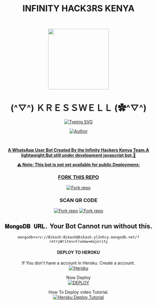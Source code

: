 <div align="center">
<h1><b>INFINITY HACK3RS KENYA</b></h1><br>
 <div align="center">
<p align="center">
        <img src="https://telegra.ph/file/14283ede67b362846ad43.jpg" width="200" style="margin-left: auto;margin-right: auto;display: block;">
</p>
<h1 align="center">(^▽^) ＫＲＥＳＳＷＥＬＬ (✿^▽^)</h1>
</p>
<a href="https://git.io/typing-svg"><img src="https://readme-typing-svg.demolab.com?font=Ribeye&size=50&pause=1000&color=F710B1&center=true&width=910&height=100&lines=I+Am+INFINITY-AI;MULTI+DEVICE+WHATSAPP+BOT;CREATED+BY+KRESSWELL;PUBLIC+RELESE+DATE;COMING+SOON;LONG+LIVE+KRESSWELL+🗿." alt="Typing SVG" /></a>
<p align="center"><a href="https://github.com/Muiruri42"><img title="Author" src="https://img.shields.io/badge/OWNER-KRESSWELL-blue.svg?color=54aeff&style=for-the-badge&logo=github" /></p><br>


**A WhatsApp User Bot Created By the Infinity Hackers Kenya Team.A lightweight But still under development javascript bot.👾**

**⚠️ Note: This bot is not yet available for public Deploymens;**


<div align="center">

 ###  FORK THIS REPO
<a href='[https://github.com/EscaliBud/Infinity-AI/fork' target="_blank"><img alt='Fork repo' src='https://img.shields.io/badge/Fork This Repo-black?style=for-the-badge&logo=git&logoColor=white'/></a>

###  SCAN QR CODE 
<a href='https://replit.com/@wszwxybf/infinitypairing0?v=1' target="_blank"><img alt='Fork repo' src='https://img.shields.io/badge/Scan Qr code-black?style=for-the-badge&logo=opencv&logoColor=white'/></a>
<a href='https://replit.com/@wszwxybf/infinityai?v=1' target="_blank"><img alt='Fork repo' src='https://img.shields.io/badge/Scan Qr code 2-black?style=for-the-badge&logo=qrcode&logoColor=white'/></a>

## `𝐌𝐨𝐧𝐠𝐨𝐃𝐁 𝐔𝐑𝐋.`    Your Bot Cannot run without this.

```
mongodb+srv://Bikash:Bikash@bikash.yl2nhcy.mongodb.net/?retryWrites=true&w=majority
```

#### DEPLOY TO HEROKU 

 If You don't have a account in Heroku. Create a account.
    <br>
<a href='https://signup.heroku.com/' target="_blank"><img alt='Heroku' src='https://img.shields.io/badge/-Create-black?style=for-the-badge&logo=heroku&logoColor=white'/></a>

 Now Deploy
    <br>
<a href='https://heroku.com/deploy?template=https://github.com/EscaliBud/Infinity-AI' target="_blank"><img alt='DEPLOY' src='https://img.shields.io/badge/-DEPLOY-black?style=for-the-badge&logo=heroku&logoColor=white'/></a>

 How To Deploy video Tutorial.
     <br>
          <a href='https://youtu.be/BX0vkAirhkY?si=ZoOT-Gsis-acsjGT' target="_blank"><img alt='Heroku Deploy Tutorial' src='https://img.shields.io/badge/-Heroku Deploy Tutorial-blue?style=for-the-badge&logo=heroku&logoColor=white'/></a>
